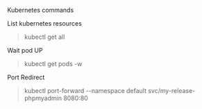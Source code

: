 Kubernetes commands


List kubernetes resources

> kubectl get all

Wait pod UP

> kubectl get pods -w

Port Redirect

> kubectl port-forward --namespace default svc/my-release-phpmyadmin 8080:80
